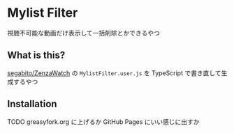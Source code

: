 # Mylist Filter

視聴不可能な動画だけ表示して一括削除とかできるやつ

## What is this?

[segabito/ZenzaWatch] の `MylistFilter.user.js` を TypeScript で書き直して生成するやつ

## Installation

TODO
greasyfork.org に上げるか GitHub Pages にいい感じに出すか

[segabito/zenzawatch]: https://github.com/segabito/ZenzaWatch
